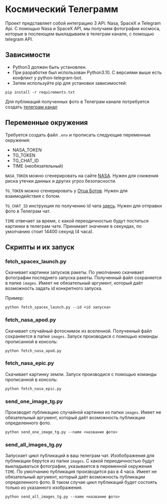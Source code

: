 # Космический Телеграмм
Проект представляет собой интеграцию 3 APi: Nasa, SpaceX и Telegram Api. С помощью Nasa и SpaceX API, мы получаем фотографии космоса, которые в послеющем выкладываем в телеграм канале, с помощью telegram API.
## Зависимости
- Python3 должен быть установлен.
- При разработке был использован Python3.10. С версиями выше есть конфликт у python-telegram-bot.
- Затем используйте pip для установки зависимостей:
```
pip install -r requirements.txt
```
Для публикаций полученных фото в Телеграм канале потребуется создать [телеграм канал](https://smmplanner.com/blog/otlozhennyj-posting-v-telegram/)

## Переменные окружения
Требуется создать файл `.env` и прописать следующие переменные окружения:
- NASA_TOKEN
- TG_TOKEN
- TG_CHAT_ID
- TIME (необязательный)

`NASA_TOKEN` можно сгенерировать на сайте [NASA](https://api.nasa.gov). Нужен для снижения риска утечки данных и других угроз безопасности.

`TG_TOKEN` можно сгенерировать у [Отца Ботов](https://telegram.me/BotFather). Нужен для взаимодействия с ботом.

`TG_CHAT_ID` инструкция по получению id чата [здесь](https://lumpics.ru/how-find-out-chat-id-in-telegram/). Нужен для отправки фото в Телеграм чат.

`TIME` отвечает за время, с какой переодичностью будут поститься картинки в телеграм чате. Принимает значение в секундах, по умолчанию стоит 14400 секунд (4 часа). 

## Скрипты и их запуск
### fetch_spacex_launch.py

Cкачивает картинки запусков ракеты. По умолчанию скачивает фотографии последнего запуска ракеты.
Полученный файл сохраняется в папке `images`.
Имеет не обязательный аргумент, который даёт возможность задать id конкретного запуска. 

Пример:
```
python fetch_spacex_launch.py --id <id запуска>
```
### fetch_nasa_apod.py

Скачивает случайный фотоснимок из вселенной. Полученный файл сохраняется в папке `images`.
Запуск производися с помощью команды прописанной в консоль:
```
python fetch_nasa_apod.py
```
### fetch_nasa_epic.py

Скачивает картинку земли. Запуск производися с помощью команды прописанной в консоль:
```
python fetch_nasa_epic.py
```
### send_one_image_tg.py

Производит публикацию случайной картинки из папки `images`. 
Имеет не обязательный аргумент, который даёт возможность публикации определенного фото.
```
python send_one_image_tg.py --name <название фото>
```
### send_all_images_tg.py

Запускает цикл публикаций в ваш телеграм чат. Изобображения для публикации берутся из папки `images`.
С какой периодичностью будут выкладываться фотографии, указывается в переменной окружения `TIME`.
По умолчанию публикация производится раз в 4 часа.
Имеет не обязательный аргумент, который даёт возможность публикации определенного фото. В таком случае цикл публикаций будет состоять только из указанного изображения.
```
python send_all_images_tg.py --name <название фото>
```

